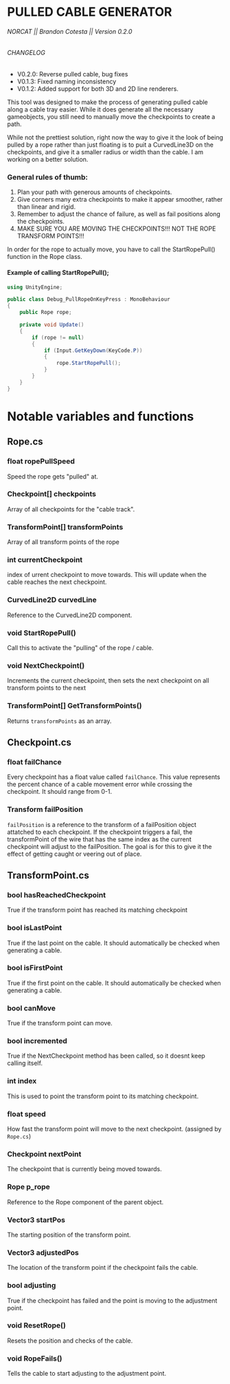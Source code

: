 # PULLED CABLE GENERATOR 
###### NORCAT || Brandon Cotesta || Version 0.2.0

###### CHANGELOG 
- V0.2.0: Reverse pulled cable,  bug fixes
- V0.1.3: Fixed naming inconsistency 
- V0.1.2: Added support for both 3D and 2D line renderers.

This tool was designed to make the process of generating pulled cable along a cable tray easier.
While it does generate all the necessary gameobjects, you still need to manually move the checkpoints to create a path.

While not the prettiest solution, right now the way to give it the look of being pulled by a rope rather than just floating is to puit a CurvedLine3D on the checkpoints, and give it a smaller radius or width than the cable. 
I am working on a better solution.

### General rules of thumb:
1) Plan your path with generous amounts of checkpoints.
2) Give corners many extra checkpoints to make it appear smoother, rather than linear and rigid.
3) Remember to adjust the chance of failure, as well as fail positions along the checkpoints.
4) MAKE SURE YOU ARE MOVING THE CHECKPOINTS!!! NOT THE ROPE TRANSFORM POINTS!!!

In order for the rope to actually move, you have to call the StartRopePull() function in the Rope class.

#### Example of calling StartRopePull();
```c#
using UnityEngine;

public class Debug_PullRopeOnKeyPress : MonoBehaviour
{
    public Rope rope;

    private void Update()
    {
        if (rope != null)
        {
            if (Input.GetKeyDown(KeyCode.P))
            {
                rope.StartRopePull();
            }
        }
    }
}
```
# Notable variables and functions
## Rope.cs

### float ropePullSpeed
Speed the rope gets "pulled" at.

### Checkpoint[] checkpoints 
Array of all checkpoints for the "cable track".

### TransformPoint[] transformPoints
Array of all transform points of the rope

### int currentCheckpoint
index of urrent checkpoint to move towards. This will update when the cable reaches the next checkpoint.

### CurvedLine2D curvedLine
Reference to the CurvedLine2D component.

### void StartRopePull()
Call this to activate the "pulling" of the rope / cable.

### void NextCheckpoint()
Increments the current checkpoint, then sets the next checkpoint on all transform points to the next

### TransformPoint[] GetTransformPoints()
Returns `transformPoints` as an array.

## Checkpoint.cs

### float failChance
Every checkpoint has a float value called `failChance`. This value represents the percent chance of a cable movement error while crossing the checkpoint. It should range from 0-1.

### Transform failPosition
`failPosition` is a reference to the transform of a failPosition object attatched to each checkpoint. If the checkpoint triggers a fail, the transformPoint of the wire that has the same index as the current checkpoint will adjust to the failPosition. The goal is for this to give it the effect of getting caught or veering out of place.

## TransformPoint.cs

### bool hasReachedCheckpoint
True if the transform point has reached its matching checkpoint

### bool isLastPoint
True if the last point on the cable. It should automatically be checked when generating a cable.

### bool isFirstPoint
True if the first point on the cable. It should automatically be checked when generating a cable.

### bool canMove
True if the transform point can move.

### bool incremented
True if the NextCheckpoint method has been called, so it doesnt keep calling itself.

### int index
This is used to point the transform point to its matching checkpoint.

### float speed
How fast the transform point will move to the next checkpoint. (assigned by `Rope.cs`)

### Checkpoint nextPoint
The checkpoint that is currently being moved towards.

### Rope p_rope
Reference to the Rope component of the parent object.

### Vector3 startPos
The starting position of the transform point.

### Vector3 adjustedPos
The location of the transform point if the checkpoint fails the cable.
    
### bool adjusting
True if the checkpoint has failed and the point is moving to the adjustment point.

### void ResetRope()
Resets the position and checks of the cable.

### void RopeFails()
Tells the cable to start adjusting to the adjustment point. 
